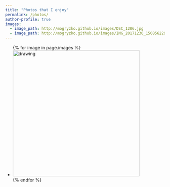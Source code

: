 ```yaml
---
title: "Photos that I enjoy"
permalink: /photos/
author-profile: true
images:
  - image_path: http://mogryzko.github.io/images/DSC_1286.jpg
  - image_path: http://mogryzko.github.io/images/IMG_20171230_150856229_HDR.jpg
---
```


<ul class="photo-gallery">
  {% for image in page.images %}
    <li><img src="{{ image.image_path }}" alt="drawing" height = "400"/></li>
  {% endfor %}
</ul>





